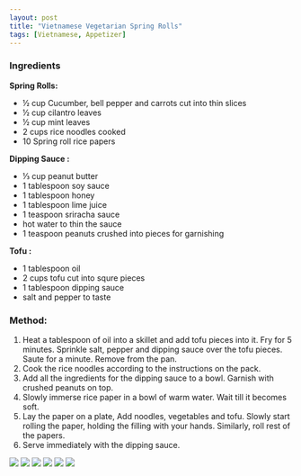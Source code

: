 ```yaml
---
layout: post
title: "Vietnamese Vegetarian Spring Rolls"
tags: [Vietnamese, Appetizer]
---
```

### Ingredients

**Spring Rolls:**
* ½ cup Cucumber, bell pepper and carrots cut into thin slices
* ½ cup cilantro leaves
* ½ cup mint leaves 
* 2 cups rice noodles cooked
* 10 Spring roll rice papers

**Dipping Sauce :**
* ⅓ cup peanut butter
* 1 tablespoon soy sauce
* 1 tablespoon honey
* 1 tablespoon lime juice
* 1 teaspoon sriracha sauce
* hot water to thin the sauce
* 1 teaspoon peanuts crushed into pieces for garnishing 
  
**Tofu :**
* 1 tablespoon oil
* 2 cups tofu cut into squre pieces
* 1 tablespoon dipping sauce
* salt and pepper to taste

### Method: 
1. Heat a tablespoon of oil into a skillet and add tofu pieces into it. Fry for 5 minutes. Sprinkle salt, pepper and dipping sauce over the tofu pieces. Saute for a minute. Remove from the pan. 
2. Cook the rice noodles according to the instructions on the pack. 
3. Add all the ingredients for the dipping sauce to a bowl. Garnish with crushed peanuts on top. 
4. Slowly immerse rice paper in a bowl of warm water. Wait till it becomes soft. 
5. Lay the paper on a plate, Add noodles, vegetables and tofu. Slowly start rolling the paper, holding the filling with your hands. Similarly, roll rest of the papers. 
6. Serve immediately with the dipping sauce. 

![](http://gallery.srujan.org/photos/i-mQdzk2w/0/160x160!/i-mQdzk2w-160x160!.jpg)
![](http://gallery.srujan.org/photos/i-qsJ4RFT/0/160x160!/i-qsJ4RFT-160x160!.jpg)
![](http://gallery.srujan.org/photos/i-7JWffkT/0/160x160!/i-7JWffkT-160x160!.jpg)
![](http://gallery.srujan.org/photos/i-sshz8cG/0/160x160!/i-sshz8cG-160x160!.jpg)
![](http://gallery.srujan.org/photos/i-hKqzct3/0/160x160!/i-hKqzct3-160x160!.jpg)
![](http://gallery.srujan.org/photos/i-XMKXCr7/0/160x160!/i-XMKXCr7-160x160!.jpg)